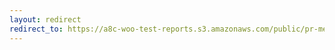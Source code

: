 ```yaml
---
layout: redirect
redirect_to: https://a8c-woo-test-reports.s3.amazonaws.com/public/pr-merge/43543/e2e/index.html
---
```

